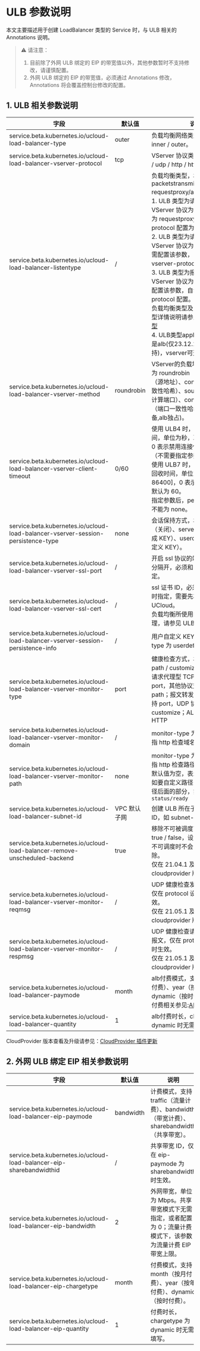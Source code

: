 # ULB 参数说明

本文主要描述用于创建 LoadBalancer 类型的 Service 时，与 ULB 相关的 Annotations 说明。

> ⚠️ 请注意：
>
> 1. 目前除了外网 ULB 绑定的 EIP 的带宽值以外，其他参数暂时不支持修改，请谨慎配置。
> 2. 外网 ULB 绑定的 EIP 的带宽值，必须通过 Annotations 修改，Annotations 将会覆盖控制台修改的配置。

## 1. ULB 相关参数说明

| 字段                                                                               | 默认值        | 说明                                                                                                                                                                                                                                                                                                                                                          |
| -------------------------------------------------------------------------------- | ---------- | ----------------------------------------------------------------------------------------------------------------------------------------------------------------------------------------------------------------------------------------------------------------------------------------------------------------------------------------------------------- |
| service.beta.kubernetes.io/ucloud-load-balancer-type                             | outer      | 负载均衡网络类型，枚举值为 inner / outer。                                                                                                                                                                                                                                                                                                                                |
| service.beta.kubernetes.io/ucloud-load-balancer-vserver-protocol                 | tcp        | VServer 协议类型，枚举值为 tcp / udp / http / https。                                                                                                                                                                                                                                                                                                                 |
| service.beta.kubernetes.io/ucloud-load-balancer-listentype                       | /          | 负载均衡类型，枚举值为 packetstransmit / requestproxy/application(alb)。<br>1. ULB 类型为请求代理，VServer 协议为 tcp：该参数配置为 requestproxy，vserver-protocol 配置为 tcp；<br>2. ULB 类型为请求代理，VServer 协议为 http / https：无需配置该参数，自动按照 vserver-protocol 配置；<br>3. ULB 类型为报文转发，VServer 协议为 tcp / udp：无需配置该参数，自动按照 vserver-protocol 配置。<br>负载均衡类型及 VServer 协议类型详情说明请参见：[负载均衡类型](/ulb/fast/createulb/networktype) <br> 4. ULB类型application时创建的是alb(仅23.12.1版本之后支持)，vserver可选 http/https|
| service.beta.kubernetes.io/ucloud-load-balancer-vserver-method                   | roundrobin | VServer的负载均衡模式，枚举值为 roundrobin（轮询）、source（源地址）、consistenthash（一致性哈希）、sourceport（源地址计算端口）、consistenthashport（端口一致性哈希）,backup(主备,alb独占)。                                                                                                                                                                                                                                      |
| service.beta.kubernetes.io/ucloud-load-balancer-vserver-client-timeout           | 0/60       | 使用 ULB4 时，表示连接保持时间，单位为秒，取值 [60, 900]，0 表示禁用连接保持，默认为 0（不需要指定参数）。<br>使用 ULB7 时，表示空闲连接的回收时间，单位为秒，取值为 (0, 86400]，0 表示禁用连接保持，默认为 60。<br>指定参数后，persistence-type 不能为 none。                                                                                                                                                                                         |
| service.beta.kubernetes.io/ucloud-load-balancer-vserver-session-persistence-type | none       | 会话保持方式，枚举值为 none（关闭）、serverinsert（自动生成 KEY）、userdefined（用户自定义 KEY）。                                                                                                                                                                                                                                                                                         |
| service.beta.kubernetes.io/ucloud-load-balancer-vserver-ssl-port                 | /          | 开启 ssl 协议的端口，多个用 "," 分隔开，必须和 ssl-cert 同时指定。                                                                                                                                                                                                                                                                                                                 |
| service.beta.kubernetes.io/ucloud-load-balancer-vserver-ssl-cert                 | /          | ssl 证书 ID，必须和 ssl-port 同时指定，需要先将证书上传至 UCloud。<br>负载均衡所使用的 SSL 证书的管理，请参见 ULB 文档：[添加证书](/ulb/guide/certificate/addcertificate)                                                                                                                                                                                                                                |
| service.beta.kubernetes.io/ucloud-load-balancer-vserver-session-persistence-info | /          | 用户自定义 KEY，persistence-type 为 userdefined 时有效。                                                                                                                                                                                                                                                                                                               |
| service.beta.kubernetes.io/ucloud-load-balancer-vserver-monitor-type             | port       | 健康检查方式，枚举值为 port / path / customize。<br>请求代理型 TCP 协议仅支持 port，其他协议支持 port 和 path；报文转发型 TCP 协议仅支持 port，UDP 协议支持 port 和 customize；ALB支持Port，HTTP                                                                                                                                                                                                                              |
| service.beta.kubernetes.io/ucloud-load-balancer-vserver-monitor-domain           | /          | monitor-type 为 path 时有效，指 http 检查域名。                                                                                                                                                                                                                                                                                                                        |
| service.beta.kubernetes.io/ucloud-load-balancer-vserver-monitor-path             | none          | monitor-type 为 path 时有效，指 http 检查路径。<br>默认值为空，表示检查根路径`/`；如要自定义路径，只需提供根路径后面的部分，如`health`或`status/ready`                                                                                                                                                                                                                                                                                                                        |
| service.beta.kubernetes.io/ucloud-load-balancer-subnet-id                        | VPC 默认子网   | 创建 ULB 所在子网，填写子网 ID，如 subnet-xxxxxxxx。                                                                                                                                                                                                                                                                                                                      |
| service.beta.kubernetes.io/ucloud-load-balancer-remove-unscheduled-backend       | true       | 移除不可被调度节点，枚举值 true / false，设置为 false 后节点不可调度时不会自动被 ULB 剔除。<br>仅在 21.04.1 及以后 cloudprovider 版本中支持。                                                                                                                                                                                                                                                           |
| service.beta.kubernetes.io/ucloud-load-balancer-vserver-monitor-reqmsg           | /          | UDP 健康检查发出的请求报文，仅在 protocol 设置为 udp 时生效。<br>仅在 21.05.1 及以后 cloudprovider 版本中支持。                                                                                                                                                                                                                                                                             |
| service.beta.kubernetes.io/ucloud-load-balancer-vserver-monitor-respmsg          | /          | UDP 健康检查请求应收到的响应报文，仅在 protocol 设置为 udp 时生效。<br>仅在 21.05.1 及以后 cloudprovider 版本中支持。                                                                                                                                                                                                                                                                          |
|service.beta.kubernetes.io/ucloud-load-balancer-paymode | month | alb付费模式，支持 month（按月付费）、year（按年付费）、dynamic（按时付费）。 关于ALB付费相关参见:[ALB 产品定价](/ulb/alb/buy/charge)
|service.beta.kubernetes.io/ucloud-load-balancer-quantity | 1 | alb付费时长，chargetype 为 dynamic 时无需填写

CloudProvider 版本查看及升级请参见：[CloudProvider 插件更新](/uk8s/service/cp_update)

## 2. 外网 ULB 绑定 EIP 相关参数说明

| 字段                                                                   | 默认值       | 说明                                                           |
| -------------------------------------------------------------------- | --------- | ------------------------------------------------------------ |
| service.beta.kubernetes.io/ucloud-load-balancer-eip-paymode          | bandwidth | 计费模式，支持 traffic（流量计费）、bandwidth（带宽计费）、sharebandwidth（共享带宽）。  |
| service.beta.kubernetes.io/ucloud-load-balancer-eip-sharebandwidthid | /         | 共享带宽 ID，仅在 eip-paymode 为 sharebandwidth 时生效。                 |
| service.beta.kubernetes.io/ucloud-load-balancer-eip-bandwidth        | 2         | 外网带宽，单位为 Mbps。共享带宽模式下无需指定，或者配置为 0；流量计费模式下，该参数为流量计费 EIP 带宽上限。 |
| service.beta.kubernetes.io/ucloud-load-balancer-eip-chargetype       | month     | 付费模式，支持 month（按月付费）、year（按年付费）、dynamic（按时付费）。                |
| service.beta.kubernetes.io/ucloud-load-balancer-eip-quantity         | 1         | 付费时长，chargetype 为 dynamic 时无需填写。                             |

<!--### 内网ULB4

```yaml
    # 负载均衡器类型，必须指定，枚举值为inner或outer，此处应为inner;
    service.beta.kubernetes.io/ucloud-load-balancer-type
    # tcp和udp均代表ULB4，https和http均代表ULB7；
    service.beta.kubernetes.io/ucloud-load-balancer-vserver-protocol
    # VServer负载均衡模式
    service.beta.kubernetes.io/ucloud-load-balancer-vserver-method
    # 空闲连接的回收时间
    service.beta.kubernetes.io/ucloud-load-balancer-vserver-client-timeout
    # 对于ULB4而言，不论容器端口类型是tcp还是udp，均建议显式声明为port。
    service.beta.kubernetes.io/ucloud-load-balancer-vserver-monitor-type: "port"
    # 代表 UDP 健康检查发出的请求报文，仅在 protocol 设置为 udp 时生效
    service.beta.kubernetes.io/ucloud-loadbalancer-vserver-monitor-reqmsg
    # 代表 UDP 健康检查请求应收到的响应报文，，仅在 protocol 设置为 udp 时生效
    service.beta.kubernetes.io/ucloud-loadbalancer-vserver-monitor-respmsg
    # 控制创建ULB所在子网，填写子网ID，不填写使用VPC默认子网
    service.beta.kubernetes.io/ucloud-load-balancer-subnet-id: "subnet-xxxx"
```

**Annotations 详解**

* service.beta.kubernetes.io/ucloud-load-balancer-type

负载均衡器的网络类型，枚举值为inner或outer，默认为outer。对于需要被VPC内网访问的Service而言，此key必须指定，且value必须为inner

* service.beta.kubernetes.io/ucloud-load-balancer-vserver-protocol

tcp和udp均代表ULB4，https和http均代表ULB7；vserver的实际protocol由该值和Service protocol共同决定。如果Service的protocol为tcp，且vserver-protocol为tcp或udp，则最终vserver为tcp；如果Service的protocol为tcp，而vserver-protocol为https或https，则Vserver的协议为http或https。

* service.beta.kubernetes.io/ucloud-load-balancer-vserver-method

VServer的负载均衡模式，枚举值为roundrobin（轮询）、source（源地址）、consistenthash（一致性哈希）、sourceport（源地址计算端口）、consistenthashport（端口一致性哈希），默认为roundrobin。

* service.beta.kubernetes.io/ucloud-load-balancer-vserver-client-timeout

listentype为packetstransmit时表示连接保持的时间，单位为秒，取值范围：[60，900]，0表示禁用连接保持，默认为0。

### 外网ULB4
```yaml
    # tcp和udp均代表ULB4，https和http均代表ULB7；
    service.beta.kubernetes.io/ucloud-load-balancer-vserver-protocol: "TCP"
    # VServer负载均衡模式
    service.beta.kubernetes.io/ucloud-load-balancer-vserver-method
    # 空闲连接的回收时间
    service.beta.kubernetes.io/ucloud-load-balancer-vserver-client-timeout
    # 对于ULB4而言，不论容器端口类型是tcp还是udp，均建议显式声明为port。
    service.beta.kubernetes.io/ucloud-load-balancer-vserver-monitor-type: "port"
    # 代表 UDP 健康检查发出的请求报文，仅在 protocol 设置为 udp 时生效
    service.beta.kubernetes.io/ucloud-loadbalancer-vserver-monitor-reqmsg
    # 代表 UDP 健康检查请求应收到的响应报文，，仅在 protocol 设置为 udp 时生效
    service.beta.kubernetes.io/ucloud-loadbalancer-vserver-monitor-respmsg
```
**Annotations 详解**

* service.beta.kubernetes.io/ucloud-load-balancer-vserver-protocol

tcp和udp均代表ULB4，https和http均代表ULB7；

* service.beta.kubernetes.io/ucloud-load-balancer-vserver-method

VServer的负载均衡模式，枚举值为roundrobin（轮询）、source（源地址）、consistenthash（一致性哈希）、sourceport（源地址计算端口）、consistenthashport（端口一致性哈希），默认为roundrobin。如Vserver实例的协议为udp，则不需要指明。

* service.beta.kubernetes.io/ucloud-load-balancer-vserver-client-timeout

ListenType为packetstransmit时表示连接保持的时间，单位为秒，取值范围：[60，900]，0表示禁用连接保持，默认为0。

### 外网ULB7

```yaml
    # 协议类型，tcp和udp均表示ULB4,https和http均表示ULB7
    service.beta.kubernetes.io/ucloud-load-balancer-vserver-protocol: "HTTPS"
    # ssl证书id
    service.beta.kubernetes.io/ucloud-load-balancer-vserver-ssl-cert: "ssl-b103etqy"
    # 开启ssl协议的端口，多个用","分隔开，必须和ssl-cert同时指定
    service.beta.kubernetes.io/ucloud-load-balancer-vserver-ssl-port: "443"
    # VServer负载均衡模式
    service.beta.kubernetes.io/ucloud-load-balancer-vserver-method
    ## VServer会话保持方式
    service.beta.kubernetes.io/ucloud-load-balancer-vserver-session-persistence-type
    ## 用户自定义String，会话保持方式为userdefined有效
    service.beta.kubernetes.io/ucloud-load-balancer-vserver-session-persistence-info
    ## 空闲连接的回收时间
    service.beta.kubernetes.io/ucloud-load-balancer-vserver-client-timeout
    ## 健康检查类型
    service.beta.kubernetes.io/ucloud-load-balancer-vserver-monitor-type
    ## HTTP检查域名
    service.beta.kubernetes.io/ucloud-load-balancer-vserver-monitor-domain
    ## HTTP检查路径
    service.beta.kubernetes.io/ucloud-load-balancer-vserver-monitor-path
```

**Annotations 详解**

* service.beta.kubernetes.io/ucloud-load-balancer-vserver-protocol

ULB类型，tcp和udp均表示ULB4,https和http均表示ULB7

* service.beta.kubernetes.io/ucloud-load-balancer-vserver-ssl-cert

SSL证书Id

* service.beta.kubernetes.io/ucloud-load-balancer-vserver-method

VServer的负载均衡模式，枚举值为roundrobin（轮询）、source（源地址），默认为roundrobin。

* service.beta.kubernetes.io/ucloud-load-balancer-vserver-session-persistence-type

VServer会话保持方式,枚举值为none（关闭），serverinsert（自动生成KEY），userdefined（用户自定义KEY），默认为none。

* service.beta.kubernetes.io/ucloud-load-balancer-vserver-session-persistence-info

用户自定义KEY，会话保持方式为userdefined时有效

* service.beta.kubernetes.io/ucloud-load-balancer-vserver-client-timeout

ListenType为RequestProxy时表示空闲连接的回收时间，单位为秒，取值范围：[60，900]，0表示禁用连接保持，默认为60。取值范围为60-900时，persistence-type不能为none。

* service.beta.kubernetes.io/ucloud-load-balancer-vserver-monitor-type

健康检查方式，枚举值为port或path,默认为port。

* service.beta.kubernetes.io/ucloud-load-balancer-vserver-monitor-domain

健康检查方式为path时有效，指http检查域名。

* service.beta.kubernetes.io/ucloud-load-balancer-vserver-monitor-path

健康检查方式为path时有效，指http检查路径。

### 外网ULB绑定的EIP注释

```yaml
    # 计费模式，支持traffic（流量计费）、bandwidth（带宽计费）、sharebandwidth（共享带宽），默认为bandwidth
    service.beta.kubernetes.io/ucloud-load-balancer-eip-paymode: "sharebandwidth"
    # 共享带宽id
    service.beta.kubernetes.io/ucloud-load-balancer-eip-sharebandwidthid: "bwshare-d8dklw"
    # 外网带宽，共享带宽模式下无需指定，或者配置为0，默认为 2Mbps，流量计费模式下，该参数为流量计费 EIP 带宽上限
    # 外网带宽必须通过 annotation 修改，直接控制台修改将不生效
    service.beta.kubernetes.io/ucloud-load-balancer-eip-bandwidth: "2"
    # 付费模式，支持month（按月付费），year（按年付费），dynamic（按时付费）
    service.beta.kubernetes.io/ucloud-load-balancer-eip-chargetype: "month"
    # 付费时长，默认为1，chargetype为dynamic时无需填写。
    service.beta.kubernetes.io/ucloud-load-balancer-eip-quantity: "1"
```
-->
